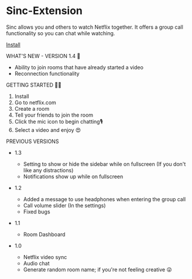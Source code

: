 # Sinc-Extension

Sinc allows you and others to watch Netflix together. It offers a group call functionality so you can chat while watching.

[Install](https://chrome.google.com/webstore/detail/sinc-watch-netflix-togeth/hpijhaededegbedhfnamnajebmhbdcla)

WHAT'S NEW - VERSION 1.4 🎉

- Ability to join rooms that have already started a video
- Reconnection functionality

GETTING STARTED 🏃‍♂️

1. Install
2. Go to netflix.com
3. Create a room
4. Tell your friends to join the room
5. Click the mic icon to begin chatting🎙
6. Select a video and enjoy 😍

PREVIOUS VERSIONS

- 1.3
  
  - Setting to show or hide the sidebar while on fullscreen (If you don't like any distractions)
  - Notifications show up while on fullscreen

- 1.2
  
  - Added a message to use headphones when entering the group call
  - Call volume slider (In the settings)
  - Fixed bugs

- 1.1
  
  - Room Dashboard

- 1.0
  
  - Netflix video sync
  - Audio chat
  - Generate random room name; if you're not feeling creative 😜
